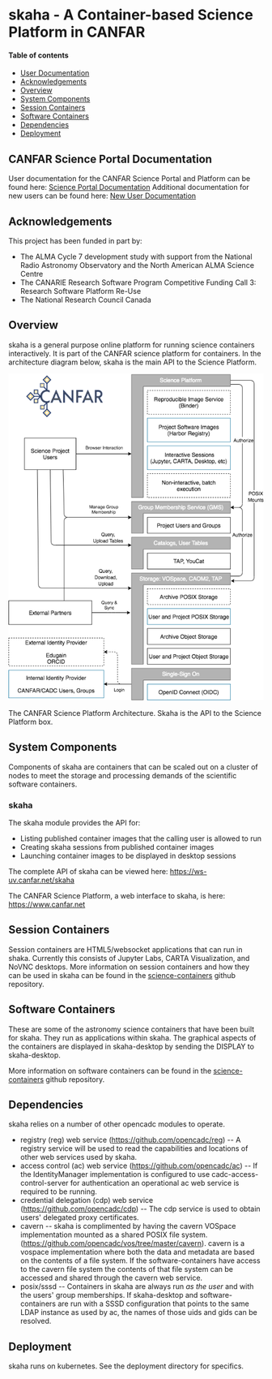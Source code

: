 # skaha - A Container-based Science Platform in CANFAR

#### Table of contents
  * [User Documentation](#canfar-science-portal-documentation)
  * [Acknowledgements](#acknowledgements)
  * [Overview](#overview)
  * [System Components](#system-components)
  * [Session Containers](#session-containers)
  * [Software Containers](#software-containers)
  * [Dependencies](#dependencies)
  * [Deployment](#deployment)

## CANFAR Science Portal Documentation

User documentation for the CANFAR Science Portal and Platform can be found here:  [Science Portal Documentation](doc)
Additional documentation for new users can be found here: [New User Documentation](https://canfar-scienceportal.readthedocs.io/en/latest/)

## Acknowledgements
This project has been funded in part by:
- The ALMA Cycle 7 development study with support from the National Radio Astronomy Observatory and the North American ALMA Science Centre
- The CANARIE Research Software Program Competitive Funding Call 3: Research Software Platform Re-Use
- The National Research Council Canada

## Overview
skaha is a general purpose online platform for running science containers interactively.  It is part of the CANFAR science platform for containers.  In the architecture diagram below, skaha is the main API to the Science Platform.

![canfar-architecture](canfar-architecture-0.3.png)

The CANFAR Science Platform Architecture.  Skaha is the API to the Science Platform box.

## System Components

Components of skaha are containers that can be scaled out on a cluster of nodes to meet the storage and processing demands of the scientific software containers.

### skaha
The skaha module provides the API for:
- Listing published container images that the calling user is allowed to run
- Creating skaha sessions from published container images
- Launching container images to be displayed in desktop sessions

The complete API of skaha can be viewed here: https://ws-uv.canfar.net/skaha

The CANFAR Science Platform, a web interface to skaha, is here: https://www.canfar.net

## Session Containers

Session containers are HTML5/websocket applications that can run in shaka.  Currently this consists of Jupyter Labs, CARTA Visualization, and NoVNC desktops.  More information on session containers and how they can be used in skaha can be found in the [science-containers](https://github.com/opencadc/science-containers/blob/main/containers) github repository.

## Software Containers

These are some of the astronomy science containers that have been built for skaha.  They run as applications within skaha.  The graphical aspects of the containers are displayed in skaha-desktop by sending the DISPLAY to skaha-desktop.

More information on software containers can be found in the [science-containers](https://github.com/opencadc/science-containers/blob/main/containers) github repository.

## Dependencies

skaha relies on a number of other opencadc modules to operate.
* registry (reg) web service (https://github.com/opencadc/reg) -- A registry service will be used to read the capabilities and locations of other web services used by skaha.
* access control (ac) web service (https://github.com/opencadc/ac) -- If the IdentityManager implementation is configured to use cadc-access-control-server for authentication an operational ac web service is required to be running.
* credential delegation (cdp) web service (https://github.com/opencadc/cdp) -- The cdp service is used to obtain users' delegated proxy certificates.
* cavern -- skaha is complimented by having the cavern VOSpace implementation mounted as a shared POSIX file system.  (https://github.com/opencadc/vos/tree/master/cavern).  cavern is a vospace implementation where both the data and metadata are based on the contents of a file system.  If the software-containers have access to the cavern file system the contents of that file system can be accessed and shared through the cavern web service.
* posix/sssd -- Containers in skaha are always run _as the user_ and with the users' group memberships.  If skaha-desktop and software-containers are run with a SSSD configuration that points to the same LDAP instance as used by ac, the names of those uids and gids can be resolved.

## Deployment
skaha runs on kubernetes.  See the deployment directory for specifics.
